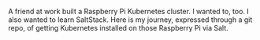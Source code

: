 A friend at work built a Raspberry Pi Kubernetes cluster. I wanted to, too.
I also wanted to learn SaltStack. Here is my journey, expressed through a git
repo, of getting Kubernetes installed on those Raspberry Pi via Salt.

